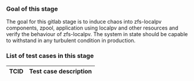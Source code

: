 ### Goal of this stage

The goal for this gitlab stage is to induce chaos into zfs-localpv components, zpool, application using localpv and other resources and verify the behaviour of zfs-localpv. The system in state should be capable to withstand in any turbulent condition in production.

### List of test cases in this stage

| TCID  |                 Test case description                                        |
|-------|------------------------------------------------------------------------------|